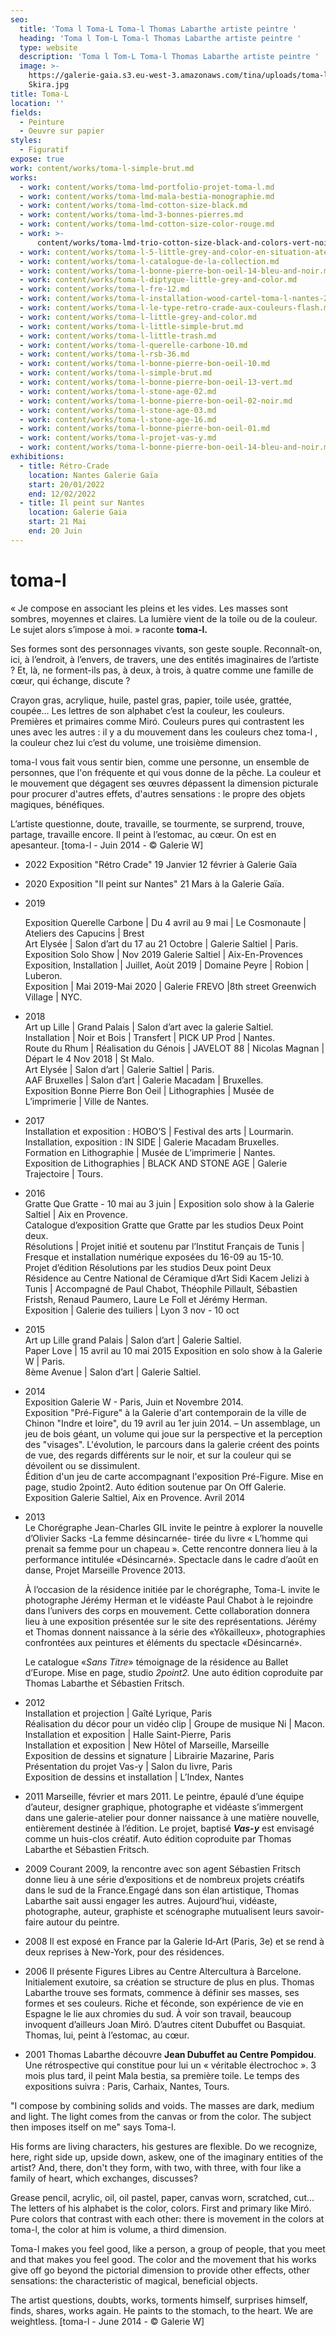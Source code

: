 ```yaml
---
seo:
  title: 'Toma l Toma-L Toma-l Thomas Labarthe artiste peintre '
  heading: 'Toma l Tom-L Toma-l Thomas Labarthe artiste peintre '
  type: website
  description: 'Toma l Tom-L Toma-l Thomas Labarthe artiste peintre '
  image: >-
    https://galerie-gaia.s3.eu-west-3.amazonaws.com/tina/uploads/toma-l/galerie-gaia-Toma-L-Monographie
    Skira.jpg
title: Toma-L
location: ''
fields:
  - Peinture
  - Oeuvre sur papier
styles:
  - Figuratif
expose: true
work: content/works/toma-l-simple-brut.md
works:
  - work: content/works/toma-lmd-portfolio-projet-toma-l.md
  - work: content/works/toma-lmd-mala-bestia-monographie.md
  - work: content/works/toma-lmd-cotton-size-black.md
  - work: content/works/toma-lmd-3-bonnes-pierres.md
  - work: content/works/toma-lmd-cotton-size-color-rouge.md
  - work: >-
      content/works/toma-lmd-trio-cotton-size-black-and-colors-vert-noir-rouge-en-atelier.md
  - work: content/works/toma-l-5-little-grey-and-color-en-situation-atelier.md
  - work: content/works/toma-l-catalogue-de-la-collection.md
  - work: content/works/toma-l-bonne-pierre-bon-oeil-14-bleu-and-noir.md
  - work: content/works/toma-l-diptyque-little-grey-and-color.md
  - work: content/works/toma-l-fre-12.md
  - work: content/works/toma-l-installation-wood-cartel-toma-l-nantes-2014.md
  - work: content/works/toma-l-le-type-retro-crade-aux-couleurs-flash.md
  - work: content/works/toma-l-little-grey-and-color.md
  - work: content/works/toma-l-little-simple-brut.md
  - work: content/works/toma-l-little-trash.md
  - work: content/works/toma-l-querelle-carbone-10.md
  - work: content/works/toma-l-rsb-36.md
  - work: content/works/toma-l-bonne-pierre-bon-oeil-10.md
  - work: content/works/toma-l-simple-brut.md
  - work: content/works/toma-l-bonne-pierre-bon-oeil-13-vert.md
  - work: content/works/toma-l-stone-age-02.md
  - work: content/works/toma-l-bonne-pierre-bon-oeil-02-noir.md
  - work: content/works/toma-l-stone-age-03.md
  - work: content/works/toma-l-stone-age-16.md
  - work: content/works/toma-l-bonne-pierre-bon-oeil-01.md
  - work: content/works/toma-l-projet-vas-y.md
  - work: content/works/toma-l-bonne-pierre-bon-oeil-14-bleu-and-noir.md
exhibitions:
  - title: Rétro-Crade
    location: Nantes Galerie Gaïa
    start: 20/01/2022
    end: 12/02/2022
  - title: Il peint sur Nantes
    location: Galerie Gaia
    start: 21 Mai
    end: 20 Juin
---
```


# toma-l

« Je compose en associant les pleins et les vides. Les masses sont sombres, moyennes et claires. La lumière vient de la toile ou de la couleur. Le sujet alors s’impose à moi. » raconte **toma-l.**

Ses formes sont des personnages vivants, son geste souple. Reconnaît-on, ici, à l’endroit, à l’envers, de travers, une des entités imaginaires de l’artiste ? Et, là, ne forment-ils pas, à deux, à trois, à quatre comme une famille de cœur, qui échange, discute ?

Crayon gras, acrylique, huile, pastel gras, papier, toile usée, grattée, coupée… Les lettres de son alphabet c’est la couleur, les couleurs. Premières et primaires comme Miró. Couleurs pures qui contrastent les unes avec les autres : il y a du mouvement dans les couleurs chez toma-l , la couleur chez lui c’est du volume, une troisième dimension.

toma-l vous fait vous sentir bien, comme une personne, un ensemble de personnes, que l'on fréquente et qui vous donne de la pêche. La couleur et le mouvement que dégagent ses œuvres dépassent la dimension picturale pour procurer d'autres effets, d'autres sensations : le propre des objets magiques, bénéfiques.

L’artiste questionne, doute, travaille, se tourmente, se surprend, trouve, partage, travaille encore. Il peint à l’estomac, au cœur. On est en apesanteur. \[toma-l - Juin 2014 - © Galerie W]

* 2022 Exposition "Rétro Crade" 19 Janvier 12 février à Galerie Gaïa
* 2020 Exposition "Il peint sur Nantes"  21 Mars à la Galerie Gaïa.
* 2019

  Exposition Querelle Carbone | Du 4 avril au 9 mai | Le Cosmonaute | Ateliers des Capucins | Brest\
  Art Elysée | Salon d’art du 17 au 21 Octobre | Galerie Saltiel | Paris.\
  Exposition Solo Show | Nov 2019 Galerie Saltiel | Aix-En-Provences\
  Exposition, Installation | Juillet, Aoùt 2019 | Domaine Peyre | Robion | Luberon.\
  Exposition | Mai 2019-Mai 2020 | Galerie FREVO |8th street Greenwich Village | NYC.
* 2018\
  Art up Lille | Grand Palais | Salon d’art avec la galerie Saltiel.\
  Installation | Noir et Bois | Transfert | PICK UP Prod | Nantes.\
  Route du Rhum | Réalisation du Génois | JAVELOT 88 | Nicolas Magnan | Départ le 4 Nov 2018 | St Malo.\
  Art Elysée | Salon d’art | Galerie Saltiel | Paris.\
  AAF Bruxelles | Salon d’art | Galerie Macadam | Bruxelles.\
  Exposition Bonne Pierre Bon Oeil | Lithographies | Musée de L’imprimerie | Ville de Nantes.
* 2017\
  Installation et exposition : HOBO’S | Festival des arts |  Lourmarin.\
  Installation, exposition : IN SIDE | Galerie Macadam Bruxelles.\
  Formation en Lithographie | Musée de L’imprimerie | Nantes.\
  Exposition de Lithographies | BLACK AND STONE AGE | Galerie Trajectoire | Tours.
* 2016\
  Gratte Que Gratte - 10 mai au 3 juin | Exposition solo show à la Galerie Saltiel | Aix en Provence.\
  Catalogue d’exposition Gratte que Gratte par les studios Deux Point deux.\
  Résolutions | Projet initié et soutenu par l’Institut Français de Tunis | Fresque et installation numérique exposées du 16-09 au 15-10.\
  Projet d’édition Résolutions par les studios Deux point Deux\
  Résidence au Centre National de Céramique d’Art Sidi Kacem Jelizi à Tunis | Accompagné de Paul Chabot, Théophile Pillault, Sébastien Fristsh, Renaud Paumero, Laure Le Foll et Jérémy Herman.\
  Exposition | Galerie des tuiliers | Lyon 3 nov - 10 oct
* 2015\
  Art up Lille grand Palais | Salon d’art | Galerie Saltiel.\
  Paper Love | 15 avril au 10 mai 2015 Exposition en solo show à la Galerie W | Paris.\
  8ème Avenue | Salon d’art | Galerie Saltiel.
* 2014\
  Exposition Galerie W - Paris, Juin et Novembre 2014.\
  Exposition "Pré-Figure" à la Galerie d'art contemporain de la ville de Chinon "Indre et loire", du 19 avril au 1er juin 2014. – Un assemblage, un jeu de bois géant, un volume qui joue sur la perspective et la perception des "visages". L'évolution, le parcours dans la galerie créent des points de vue, des regards différents sur le noir, et sur la couleur qui se dévoilent ou se dissimulent.\
  Édition d'un jeu de carte accompagnant l'exposition Pré-Figure. Mise en page, studio 2point2.  Auto édition soutenue par On Off Galerie.\
  Exposition Galerie Saltiel, Aix en Provence. Avril 2014
* 2013\
  Le Chorégraphe Jean-Charles GIL invite le peintre à explorer la nouvelle d’Olivier Sacks -La femme désincarnée- tirée du livre « L’homme qui prenait sa femme pour un chapeau ». Cette rencontre donnera lieu à la performance intitulée «Désincarné». Spectacle dans le cadre d’août en danse, Projet Marseille Provence 2013.

  À l’occasion de la résidence initiée par le chorégraphe, Toma-L invite le photographe Jérémy Herman et le vidéaste Paul Chabot à le rejoindre dans l’univers des corps en mouvement. Cette collaboration donnera lieu à une exposition présentée sur le site des représentations. Jérémy et Thomas donnent naissance à la série des «Yôkailleux», photographies confrontées aux peintures et éléments du spectacle «Désincarné».

  Le catalogue «*Sans Titre*» témoignage de la résidence au Ballet d’Europe. Mise en page, studio *2point2.* Une auto édition coproduite par Thomas Labarthe et Sébastien Fritsch.
* 2012\
  Installation et projection | Gaîté Lyrique, Paris\
  Réalisation du décor pour un vidéo clip | Groupe de musique Ni | Macon.\
  Installation et exposition | Halle Saint-Pierre, Paris\
  Installation et exposition | New Hôtel of Marseille, Marseille\
  Exposition de dessins et signature | Librairie Mazarine, Paris\
  Présentation du projet Vas-y | Salon du livre, Paris\
  Exposition de dessins et installation | L’Index, Nantes
* 2011 Marseille, février et mars 2011. Le peintre, épaulé d’une équipe d’auteur, designer graphique, photographe et vidéaste s’immergent dans une galerie-atelier pour donner naissance à une matière nouvelle, entièrement destinée à l’édition. Le projet, baptisé ***Vas-y*** est envisagé comme un huis-clos créatif. Auto édition coproduite par Thomas Labarthe et Sébastien Fritsch.
* 2009 Courant 2009, la rencontre avec son agent Sébastien Fritsch donne lieu à une série d’expositions et de nombreux projets créatifs dans le sud de la France.Engagé dans son élan artistique, Thomas Labarthe sait aussi engager les autres. Aujourd’hui, vidéaste, photographe, auteur, graphiste et scénographe mutualisent leurs savoir-faire autour du peintre.
* 2008 Il est exposé en France par la Galerie Id‑Art (Paris, 3e) et se rend à deux reprises à New-York, pour des résidences.
* 2006 Il présente Figures Libres au Centre Altercultura à Barcelone. Initialement exutoire, sa création se structure de plus en plus. Thomas Labarthe trouve ses formats, commence à définir ses masses, ses formes et ses couleurs. Riche et féconde, son expérience de vie en Espagne le lie aux chromies du sud. À voir son travail, beaucoup invoquent d’ailleurs Joan Miró. D’autres citent Dubuffet ou Basquiat. Thomas, lui, peint à l’estomac, au cœur.
* 2001 Thomas Labarthe découvre **Jean Dubuffet au Centre Pompidou**. Une rétrospective qui constitue pour lui un « véritable électrochoc ». 3 mois plus tard, il peint Mala bestia, sa première toile. Le temps des expositions suivra : Paris, Carhaix, Nantes, Tours.

"I compose by combining solids and voids. The masses are dark, medium and light. The light comes from the canvas or from the color. The subject then imposes itself on me" says Toma-l.

His forms are living characters, his gestures are flexible. Do we recognize, here, right side up, upside down, askew, one of the imaginary entities of the artist? And, there, don't they form, with two, with three, with four like a family of heart, which exchanges, discusses?

Grease pencil, acrylic, oil, oil pastel, paper, canvas worn, scratched, cut... The letters of his alphabet is the color, colors. First and primary like Miró. Pure colors that contrast with each other: there is movement in the colors at toma-l, the color at him is volume, a third dimension.

Toma-l makes you feel good, like a person, a group of people, that you meet and that makes you feel good. The color and the movement that his works give off go beyond the pictorial dimension to provide other effects, other sensations: the characteristic of magical, beneficial objects.

The artist questions, doubts, works, torments himself, surprises himself, finds, shares, works again. He paints to the stomach, to the heart. We are weightless. \[toma-l - June 2014 - © Galerie W]

